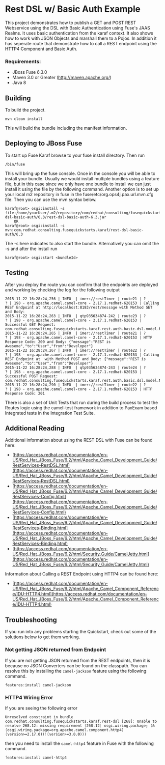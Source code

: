 Rest DSL w/ Basic Auth Example
====================================
This project demonstrates how to publish a GET and POST REST Webservice using the DSL with Basic Authentication using Fuse's JAAS Realms. It uses basic authentication from the karaf context.  It also shows how to work with JSON Objects and marshall them to a Pojos. In addition it has seperate route that demonstrate how to call a REST endpoint using the HTTP4 Component and Basic Auth. 
 
### Requirements:
 * JBoss Fuse 6.3.0 
 * Maven 3.0 or Greater (http://maven.apache.org/)
 * Java 8
 
Building
-----------------------
 
To build the project. 
 
	mvn clean install
 
This will build the bundle including the manifest information. 

Deploying to JBoss Fuse
-----------------------
 
To start up Fuse Karaf browse to your fuse install directory. Then run
     
	/bin/fuse

This will bring up the fuse console.  Once in the console you will be able to install your bundle.
Usually we would install multiple bundles using a feature file, but in this case since we only have one bundle to install we can just install it using the file by the following command. Another option is to set up your local m2 repository in fuse in the fuse/etc/org.ops4j.pax.url.mvn.cfg file.  Then you can use the mvn syntax below.
 
	karaf@root> osgi:install -s file:/home/yourUser/.m2/repository/com/redhat/consulting/fusequickstarts/karaf/rest-dsl-basic-auth/6.3/rest-dsl-basic-auth-6.3.jar
        OR
	karaf@root> osgi:install -s mvn:com.redhat.consulting.fusequickstarts.karaf/rest-dsl-basic-auth/6.3
 
The -s here indicates to also start the bundle. Alternatively you can omit the -s and after the install run
    
	karaf@root> osgi:start <bundleId>

Testing
-----------------------
After you deploy the route you can confirm that the endpoints are deployed and working by checking the log for the following output

	2015-11-22 16:28:24,256 | INFO  | imer://restTimer | route21 | ?          ? | 198 - org.apache.camel.camel-core - 2.17.1.redhat-620153 | Calling REST Endpoint at http://localhost:8183/rest/message with Method GET and Body: 
	2015-11-22 16:28:24,263 | INFO  | qtp935634874-242 | route23 | ?          ? | 198 - org.apache.camel.camel-core - 2.17.1.redhat-620153 | Successful GET Request: com.redhat.consulting.fusequickstarts.karaf.rest.auth.basic.dsl.model.Note@75bd53b6
	2015-11-22 16:28:24,265 | INFO  | imer://restTimer | route21 | ?          ? | 198 - org.apache.camel.camel-core - 2.17.1.redhat-620153 | HTTP Response Code: 200 and Body: {"message":"REST is Awesome","to":"User","from":"Developer"}
	2015-11-22 16:28:24,267 | INFO  | imer://restTimer | route22 | ?          ? | 198 - org.apache.camel.camel-core - 2.17.1.redhat-620153 | Calling REST Endpoint at  with Method POST and Body: {"message":"REST is Awesome","to":"User","from":"Developer"}
	2015-11-22 16:28:24,288 | INFO  | qtp935634874-243 | route24 | ?          ? | 198 - org.apache.camel.camel-core - 2.17.1.redhat-620153 | Successful POST Request: com.redhat.consulting.fusequickstarts.karaf.rest.auth.basic.dsl.model.Note@46779d43
	2015-11-22 16:28:24,290 | INFO  | imer://restTimer | route22 | ?          ? | 198 - org.apache.camel.camel-core - 2.17.1.redhat-620153 | HTTP Response Code: 201


There is also a set of Unit Tests that run during the build process to test the Routes logic using the camel-test framework in addition to PaxExam based Integrated tests in the Integration Test Suite.

Additional Reading
-----------------------
Additional information about using the REST DSL with Fuse can be found here:

- [https://access.redhat.com/documentation/en-US/Red_Hat_JBoss_Fuse/6.2/html/Apache_Camel_Development_Guide/RestServices-RestDSL.html](https://access.redhat.com/documentation/en-US/Red_Hat_JBoss_Fuse/6.2/html/Apache_Camel_Development_Guide/RestServices-RestDSL.html)
- [https://access.redhat.com/documentation/en-US/Red_Hat_JBoss_Fuse/6.2/html/Apache_Camel_Development_Guide/RestServices-Config.html](https://access.redhat.com/documentation/en-US/Red_Hat_JBoss_Fuse/6.2/html/Apache_Camel_Development_Guide/RestServices-Config.html)
- [https://access.redhat.com/documentation/en-US/Red_Hat_JBoss_Fuse/6.2/html/Apache_Camel_Development_Guide/RestServices-Binding.html](https://access.redhat.com/documentation/en-US/Red_Hat_JBoss_Fuse/6.2/html/Apache_Camel_Development_Guide/RestServices-Binding.html)
- [https://access.redhat.com/documentation/en-US/Red_Hat_JBoss_Fuse/6.2/html/Security_Guide/CamelJetty.html](https://access.redhat.com/documentation/en-US/Red_Hat_JBoss_Fuse/6.2/html/Security_Guide/CamelJetty.html)

Information about Calling a REST Endpoint using HTTP4 can be found here:

- [https://access.redhat.com/documentation/en-US/Red_Hat_JBoss_Fuse/6.2/html/Apache_Camel_Component_Reference/IDU-HTTP4.html](https://access.redhat.com/documentation/en-US/Red_Hat_JBoss_Fuse/6.2/html/Apache_Camel_Component_Reference/IDU-HTTP4.html)

Troubleshooting
-----------------------
If you run into any problems starting the Quickstart, check out some of the solutions below to get them working.

### Not getting JSON returned from Endpoint
If you are not getting JSON returned from the REST endpoints, then it is because no JSON Converters can be found on the classpath. You can resolve this by installing the `camel-jackson` feature using the following command.

	features:install camel-jackson

### HTTP4 Wiring Error
If you are seeing the following error

	Unresolved constraint in bundle com.redhat.consulting.fusequickstarts.karaf.rest-dsl [268]: Unable to resolve 268.12: missing requirement [268.12] osgi.wiring.package; (&(osgi.wiring.package=org.apache.camel.component.http4)(version>=2.17.0)(!(version>=3.0.0)))

then you need to install the `camel-http4` feature in Fuse with the following command.

	features:install camel-http4

